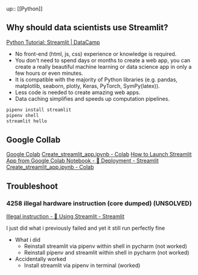 up:: [[Python]]


## Why should data scientists use Streamlit? 
[Python Tutorial: Streamlit | DataCamp](https://www.datacamp.com/tutorial/streamlit?_x_tr_hist=true)
- No front-end (html, js, css) experience or knowledge is required.
- You don't need to spend days or months to create a web app, you can create a really beautiful machine learning or data science app in only a few hours or even minutes.
- It is compatible with the majority of Python libraries (e.g. pandas, matplotlib, seaborn, plotly, Keras, PyTorch, SymPy(latex)).
- Less code is needed to create amazing web apps.
- Data caching simplifies and speeds up computation pipelines.

```sh
pipenv install streamlit
pipenv shell
streamlit hello
```

## Google Collab
[Google Colab](https://colab.research.google.com/drive/1Y7OBCpBdSHdldxV9XcQEeupNs4w2cAdX?usp=sharing)
[Create\_streamlit\_app.ipynb - Colab](https://colab.research.google.com/github/mrm8488/shared_colab_notebooks/blob/master/Create_streamlit_app.ipynb#scrollTo=meJ36PefNftd)
[How to Launch Streamlit App from Google Colab Notebook - 🚀 Deployment - Streamlit](https://discuss.streamlit.io/t/how-to-launch-streamlit-app-from-google-colab-notebook/42399/17)
[Create\_streamlit\_app.ipynb - Colab](https://colab.research.google.com/github/mrm8488/shared_colab_notebooks/blob/master/Create_streamlit_app.ipynb)


## Troubleshoot
### 4258 illegal hardware instruction (core dumped) (**UNSOLVED**)
[Illegal instruction - 🎈 Using Streamlit - Streamlit](https://discuss.streamlit.io/t/illegal-instruction/7479)

I just did what i previously failed and yet it still run perfectly fine
- What i did
	- Reinstall streamlit via pipenv within shell in pycharm (not worked)
	- Reinstall pipenv and streamlit within shell in pycharm (not worked)
- Accidentally worked
	- Install streamlit via pipenv in terminal (worked)